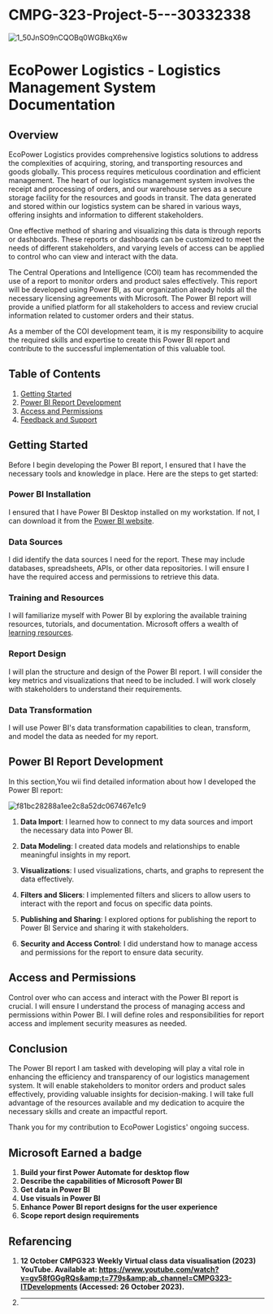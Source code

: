 # CMPG-323-Project-5---30332338

![1_50JnSO9nCQOBq0WGBkqX6w](https://github.com/Madzivhandila/CMPG-323-Project-5---30332338/assets/75025282/a92f47a9-a2bd-40cb-ae57-42093c8c5d39)

# EcoPower Logistics - Logistics Management System Documentation

## Overview

EcoPower Logistics provides comprehensive logistics solutions to address the complexities of acquiring, storing, and transporting resources and goods globally. This process requires meticulous coordination and efficient management. The heart of our logistics management system involves the receipt and processing of orders, and our warehouse serves as a secure storage facility for the resources and goods in transit. The data generated and stored within our logistics system can be shared in various ways, offering insights and information to different stakeholders.

One effective method of sharing and visualizing this data is through reports or dashboards. These reports or dashboards can be customized to meet the needs of different stakeholders, and varying levels of access can be applied to control who can view and interact with the data.

The Central Operations and Intelligence (COI) team has recommended the use of a report to monitor orders and product sales effectively. This report will be developed using Power BI, as our organization already holds all the necessary licensing agreements with Microsoft. The Power BI report will provide a unified platform for all stakeholders to access and review crucial information related to customer orders and their status.

As a member of the COI development team, it is my responsibility to acquire the required skills and expertise to create this Power BI report and contribute to the successful implementation of this valuable tool.

## Table of Contents

1. [Getting Started](#getting-started)
2. [Power BI Report Development](#power-bi-report-development)
3. [Access and Permissions](#access-and-permissions)
4. [Feedback and Support](#feedback-and-support)

## Getting Started

Before I begin developing the Power BI report, I ensured that I have the necessary tools and knowledge in place. Here are the steps to get started:

### Power BI Installation

I ensured that I have Power BI Desktop installed on my workstation. If not, I can download it from the [Power BI website](https://powerbi.microsoft.com/).

### Data Sources

I did identify the data sources I need for the report. These may include databases, spreadsheets, APIs, or other data repositories. I will ensure I have the required access and permissions to retrieve this data.

### Training and Resources

I will familiarize myself with Power BI by exploring the available training resources, tutorials, and documentation. Microsoft offers a wealth of [learning resources](https://docs.microsoft.com/en-us/power-bi/).

### Report Design

I will plan the structure and design of the Power BI report. I will consider the key metrics and visualizations that need to be included. I will work closely with stakeholders to understand their requirements.

### Data Transformation

I will use Power BI's data transformation capabilities to clean, transform, and model the data as needed for my report.

## Power BI Report Development

In this section,You wii find detailed information about how I developed the Power BI report:

![f81bc28288a1ee2c8a52dc067467e1c9](https://github.com/Madzivhandila/CMPG-323-Project-5---30332338/assets/75025282/2aaa09a7-c7c3-43b3-819f-675460c97aff)

1. **Data Import**: I  learned how to connect to my data sources and import the necessary data into Power BI.

2. **Data Modeling**: I created data models and relationships to enable meaningful insights in my report.

3. **Visualizations**: I used visualizations, charts, and graphs to represent the data effectively.

4. **Filters and Slicers**: I implemented filters and slicers to allow users to interact with the report and focus on specific data points.

5. **Publishing and Sharing**: I explored options for publishing the report to Power BI Service and sharing it with stakeholders.

6. **Security and Access Control**: I did understand how to manage access and permissions for the report to ensure data security.

## Access and Permissions

Control over who can access and interact with the Power BI report is crucial. I will ensure I understand the process of managing access and permissions within Power BI. I will define roles and responsibilities for report access and implement security measures as needed.


## Conclusion

The Power BI report I am tasked with developing will play a vital role in enhancing the efficiency and transparency of our logistics management system. It will enable stakeholders to monitor orders and product sales effectively, providing valuable insights for decision-making. I will take full advantage of the resources available and my dedication to acquire the necessary skills and create an impactful report.

Thank you for my contribution to EcoPower Logistics' ongoing success.

## Microsoft Earned a badge

1. **Build your first Power Automate for desktop flow**
2. **Describe the capabilities of Microsoft Power BI**
3. **Get data in Power BI**
4. **Use visuals in Power BI**
5. **Enhance Power BI report designs for the user experience**
6. **Scope report design requirements**

## Refarencing
1. **12 October CMPG323 Weekly Virtual class data visualisation (2023) YouTube. Available at: https://www.youtube.com/watch?v=gv58fGGgRQs&amp;t=779s&amp;ab_channel=CMPG323-ITDevelopments (Accessed: 26 October 2023).**
2. ****


